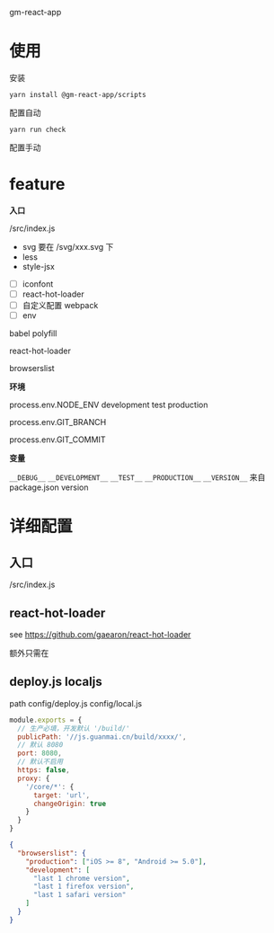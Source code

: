 gm-react-app

# 使用

安装

```shell script
yarn install @gm-react-app/scripts
```

配置自动

```shell script
yarn run check
```

配置手动

# feature

**入口**

/src/index.js

- svg 要在 /svg/xxx.svg 下
- less
- style-jsx
- [ ] iconfont
- [ ] react-hot-loader
- [ ] 自定义配置 webpack
- [ ] env

babel polyfill

react-hot-loader

browserslist

**环境**

process.env.NODE_ENV development test production

process.env.GIT_BRANCH

process.env.GIT_COMMIT

**变量**

`__DEBUG__`
`__DEVELOPMENT__`
`__TEST__`
`__PRODUCTION__`
`__VERSION__` 来自 package.json version

# 详细配置

## 入口

/src/index.js

## react-hot-loader

see https://github.com/gaearon/react-hot-loader

额外只需在

## deploy.js localjs

path
config/deploy.js
config/local.js

```javascript
module.exports = {
  // 生产必填，开发默认 '/build/'
  publicPath: '//js.guanmai.cn/build/xxxx/',
  // 默认 8080
  port: 8080,
  // 默认不启用
  https: false,
  proxy: {
    '/core/*': {
      target: 'url',
      changeOrigin: true
    }
  }
}
```


```json
{
  "browserslist": {
    "production": ["iOS >= 8", "Android >= 5.0"],
    "development": [
      "last 1 chrome version",
      "last 1 firefox version",
      "last 1 safari version"
    ]
  }
}
```
